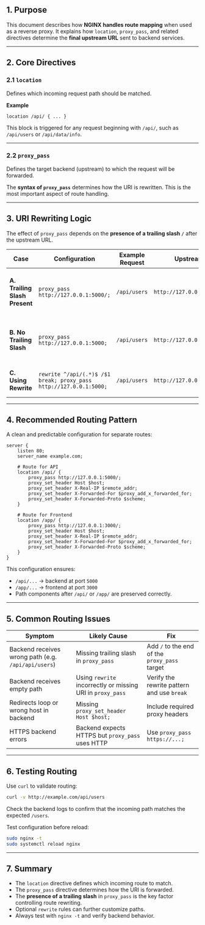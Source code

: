 ## 1. Purpose

This document describes how **NGINX handles route mapping** when used as a reverse proxy.
It explains how `location`, `proxy_pass`, and related directives determine the **final upstream URL** sent to backend services.

---

## 2. Core Directives

### 2.1 `location`

Defines which incoming request path should be matched.

**Example**

```nginx
location /api/ { ... }
```

This block is triggered for any request beginning with `/api/`, such as `/api/users` or `/api/data/info`.

---

### 2.2 `proxy_pass`

Defines the target backend (upstream) to which the request will be forwarded.

The **syntax of `proxy_pass`** determines how the URI is rewritten.
This is the most important aspect of route handling.

---

## 3. URI Rewriting Logic

The effect of `proxy_pass` depends on the **presence of a trailing slash `/`** after the upstream URL.

| Case                          | Configuration                                                      | Example Request | Upstream Request                  | Result                                                                  |
| ----------------------------- | ------------------------------------------------------------------ | --------------- | --------------------------------- | ----------------------------------------------------------------------- |
| **A. Trailing Slash Present** | `proxy_pass http://127.0.0.1:5000/;`                               | `/api/users`    | `http://127.0.0.1:5000/users`     | Keeps the part after `/api/`. **Recommended** for most reverse proxies. |
| **B. No Trailing Slash**      | `proxy_pass http://127.0.0.1:5000;`                                | `/api/users`    | `http://127.0.0.1:5000/api/users` | Appends the full location path; can cause incorrect routing.            |
| **C. Using Rewrite**          | `rewrite ^/api/(.*)$ /$1 break; proxy_pass http://127.0.0.1:5000;` | `/api/users`    | `http://127.0.0.1:5000/users`     | Manually removes `/api` prefix before forwarding.                       |

---

## 4. Recommended Routing Pattern

A clean and predictable configuration for separate routes:

```nginx
server {
    listen 80;
    server_name example.com;

    # Route for API
    location /api/ {
        proxy_pass http://127.0.0.1:5000/;
        proxy_set_header Host $host;
        proxy_set_header X-Real-IP $remote_addr;
        proxy_set_header X-Forwarded-For $proxy_add_x_forwarded_for;
        proxy_set_header X-Forwarded-Proto $scheme;
    }

    # Route for Frontend
    location /app/ {
        proxy_pass http://127.0.0.1:3000/;
        proxy_set_header Host $host;
        proxy_set_header X-Real-IP $remote_addr;
        proxy_set_header X-Forwarded-For $proxy_add_x_forwarded_for;
        proxy_set_header X-Forwarded-Proto $scheme;
    }
}
```

This configuration ensures:

* `/api/...` → backend at port `5000`
* `/app/...` → frontend at port `3000`
* Path components after `/api/` or `/app/` are preserved correctly.

---

## 5. Common Routing Issues

| Symptom                                             | Likely Cause                                               | Fix                                           |
| --------------------------------------------------- | ---------------------------------------------------------- | --------------------------------------------- |
| Backend receives wrong path (e.g. `/api/api/users`) | Missing trailing slash in `proxy_pass`                     | Add `/` to the end of the `proxy_pass` target |
| Backend receives empty path                         | Using `rewrite` incorrectly or missing URI in `proxy_pass` | Verify the rewrite pattern and use `break`    |
| Redirects loop or wrong host in backend             | Missing `proxy_set_header Host $host;`                     | Include required proxy headers                |
| HTTPS backend errors                                | Backend expects HTTPS but `proxy_pass` uses HTTP           | Use `proxy_pass https://...;`                 |

---

## 6. Testing Routing

Use `curl` to validate routing:

```bash
curl -v http://example.com/api/users
```

Check the backend logs to confirm that the incoming path matches the expected `/users`.

Test configuration before reload:

```bash
sudo nginx -t
sudo systemctl reload nginx
```

---

## 7. Summary

* The `location` directive defines which incoming route to match.
* The `proxy_pass` directive determines how the URI is forwarded.
* The **presence of a trailing slash** in `proxy_pass` is the key factor controlling route rewriting.
* Optional `rewrite` rules can further customize paths.
* Always test with `nginx -t` and verify backend behavior.

